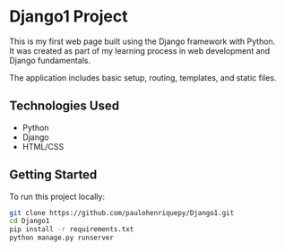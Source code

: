# Django1 Project

This is my first web page built using the Django framework with Python.  
It was created as part of my learning process in web development and Django fundamentals.

The application includes basic setup, routing, templates, and static files.

## Technologies Used
- Python
- Django
- HTML/CSS

## Getting Started
To run this project locally:

```bash
git clone https://github.com/paulohenriquepy/Django1.git
cd Django1
pip install -r requirements.txt
python manage.py runserver
